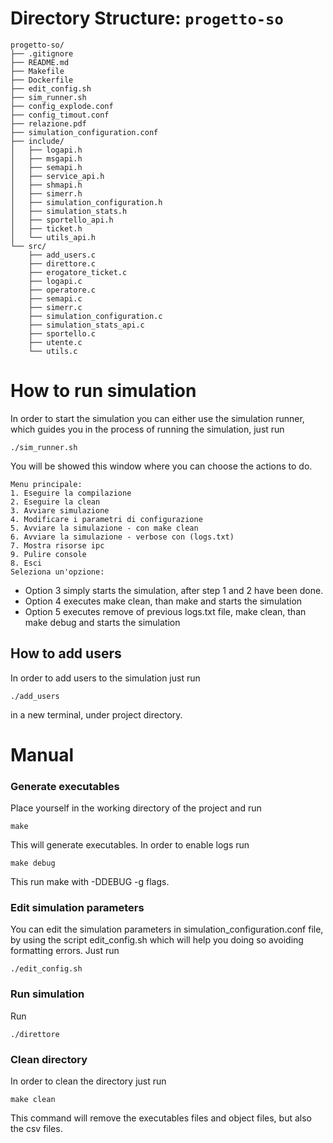 # Directory Structure: `progetto-so`

```plaintext
progetto-so/
├── .gitignore
├── README.md
├── Makefile
├── Dockerfile
├── edit_config.sh
├── sim_runner.sh
├── config_explode.conf
├── config_timout.conf
├── relazione.pdf
├── simulation_configuration.conf
├── include/
│   ├── logapi.h
│   ├── msgapi.h
│   ├── semapi.h
│   ├── service_api.h
│   ├── shmapi.h
│   ├── simerr.h
│   ├── simulation_configuration.h
│   ├── simulation_stats.h
│   ├── sportello_api.h
│   ├── ticket.h
│   └── utils_api.h
└── src/
    ├── add_users.c
    ├── direttore.c
    ├── erogatore_ticket.c
    ├── logapi.c
    ├── operatore.c
    ├── semapi.c
    ├── simerr.c
    ├── simulation_configuration.c
    ├── simulation_stats_api.c
    ├── sportello.c
    ├── utente.c
    └── utils.c
```

# How to run simulation
In order to start the simulation you can either use the simulation runner, which guides you in the process of running the simulation, just run
```plaintext
./sim_runner.sh
```
You will be showed this window where you can choose the actions to do.
```plaintext
Menu principale:
1. Eseguire la compilazione
2. Eseguire la clean
3. Avviare simulazione
4. Modificare i parametri di configurazione
5. Avviare la simulazione - con make clean
6. Avviare la simulazione - verbose con (logs.txt)
7. Mostra risorse ipc
9. Pulire console
8. Esci
Seleziona un'opzione: 
```
* Option 3 simply starts the simulation, after step 1 and 2 have been done.
* Option 4 executes make clean, than make and starts the simulation
* Option 5 executes remove of previous logs.txt file, make clean, than make debug and starts the simulation

## How to add users
In order to add users to the simulation just run 
```plaintext
./add_users 
```
in a new terminal, under project directory.

# Manual 
### Generate executables

Place yourself in the working directory of the project and run
```plaintext
make
```
This will generate executables.
In order to enable logs run 
```plaintext
make debug
```
This run make with -DDEBUG -g flags.

### Edit simulation parameters

You can edit the simulation parameters in simulation_configuration.conf file, by using the script edit_config.sh which will help you doing so avoiding formatting errors.
Just run
```plaintext
./edit_config.sh
```

### Run simulation
Run 
```plaintext
./direttore
```

### Clean directory
In order to clean the directory just run
```plaintext
make clean
```
This command will remove the executables files and object files, but also the csv files.



